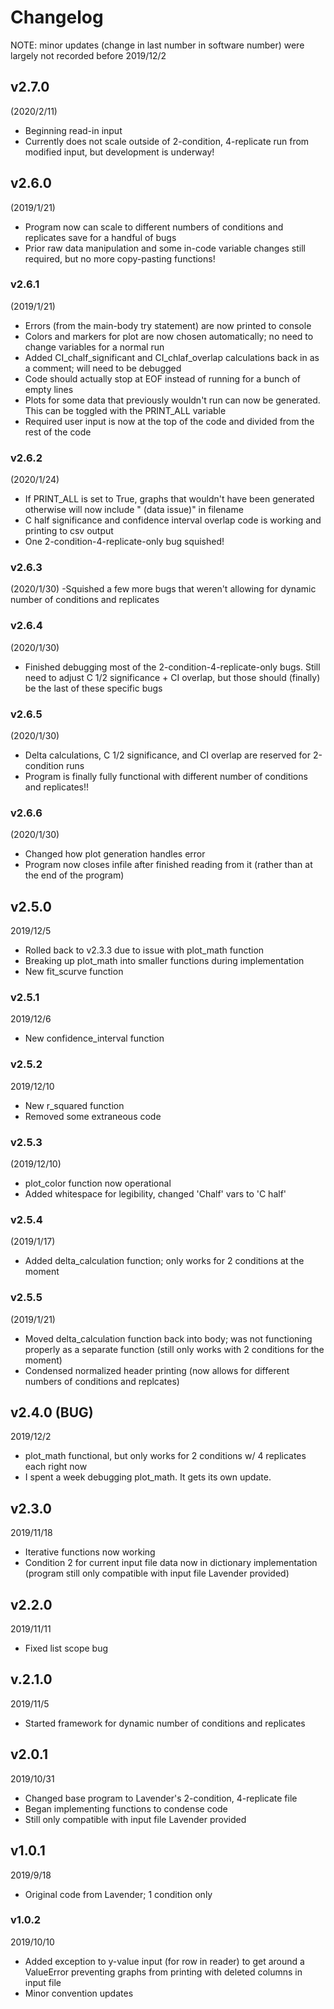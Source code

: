 # Changelog
NOTE: minor updates (change in last number in software number) were largely not recorded before 2019/12/2

## v2.7.0
(2020/2/11)
- Beginning read-in input
- Currently does not scale outside of 2-condition, 4-replicate run from modified input, but development is underway!

## v2.6.0
(2019/1/21)
- Program now can scale to different numbers of conditions and replicates save for a handful of bugs
- Prior raw data manipulation and some in-code variable changes still required, but no more copy-pasting functions!

### v2.6.1
(2019/1/21)
- Errors (from the main-body try statement) are now printed to console
- Colors and markers for plot are now chosen automatically; no need to change variables for a normal run
- Added CI_chalf_significant and CI_chlaf_overlap calculations back in as a comment; will need to be debugged
- Code should actually stop at EOF instead of running for a bunch of empty lines
- Plots for some data that previously wouldn't run can now be generated. This can be toggled with the PRINT_ALL variable
- Required user input is now at the top of the code and divided from the rest of the code

### v2.6.2
(2020/1/24)
- If PRINT_ALL is set to True, graphs that wouldn't have been generated otherwise will now include " (data issue)" in filename
- C half significance and confidence interval overlap code is working and printing to csv output
- One 2-condition-4-replicate-only bug squished!

### v2.6.3
(2020/1/30)
-Squished a few more bugs that weren't allowing for dynamic number of conditions and replicates

### v2.6.4
(2020/1/30)
- Finished debugging most of the 2-condition-4-replicate-only bugs. Still need to adjust C 1/2 significance + CI overlap, but those should (finally) be the last of these specific bugs

### v2.6.5
(2020/1/30)
- Delta calculations, C 1/2 significance, and CI overlap are reserved for 2-condition runs
- Program is finally fully functional with different number of conditions and replicates!!

### v2.6.6
(2020/1/30)
- Changed how plot generation handles error
- Program now closes infile after finished reading from it (rather than at the end of the program)

## v2.5.0
2019/12/5
- Rolled back to v2.3.3 due to issue with plot_math function
- Breaking up plot_math into smaller functions during implementation
- New fit_scurve function

### v2.5.1
2019/12/6
- New confidence_interval function

### v2.5.2
2019/12/10
- New r_squared function
- Removed some extraneous code

### v2.5.3
(2019/12/10)
- plot_color function now operational
- Added whitespace for legibility, changed 'Chalf' vars to 'C half'

### v2.5.4
(2019/1/17)
- Added delta_calculation function; only works for 2 conditions at the moment

### v2.5.5
(2019/1/21)
- Moved delta_calculation function back into body; was not functioning properly as a separate function (still only works with 2 conditions for the moment)
- Condensed normalized header printing (now allows for different numbers of conditions and replcates)

## v2.4.0 (BUG)
2019/12/2
- plot_math functional, but only works for 2 conditions w/ 4 replicates each right now
- I spent a week debugging plot_math. It gets its own update.

## v2.3.0
2019/11/18
- Iterative functions now working
- Condition 2 for current input file data now in dictionary implementation (program still only compatible with input file Lavender provided)

## v2.2.0
2019/11/11
- Fixed list scope bug

## v.2.1.0
2019/11/5
- Started framework for dynamic number of conditions and replicates

## v2.0.1
2019/10/31
- Changed base program to Lavender's 2-condition, 4-replicate file
- Began implementing functions to condense code
- Still only compatible with input file Lavender provided

## v1.0.1
2019/9/18
- Original code from Lavender; 1 condition only
### v1.0.2
2019/10/10
- Added exception to y-value input (for row in reader) to get around a ValueError preventing graphs from printing with deleted columns in input file
- Minor convention updates
